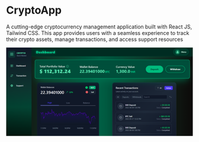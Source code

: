 # CryptoApp
A cutting-edge cryptocurrency management application built with React JS, Tailwind CSS. This app provides users with a seamless experience to track their crypto assets, manage transactions, and access support resources

![image alt](https://github.com/Subhan-N07/CryptoApp/blob/c0e625a8ca2f8633637aebe1d03e15f0bbdd3046/cryptodashboard%20-%20Google%20Chrome%2031-10-2025%2022_33_07.png)
